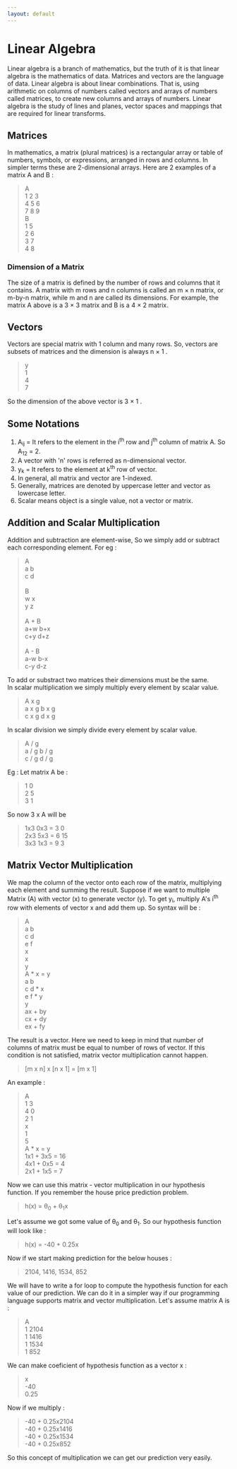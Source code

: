 ```yaml
---
layout: default
---
```



 <script type="text/x-mathjax-config">
    MathJax.Hub.Config({
      tex2jax: {
        skipTags: ['script', 'noscript', 'style', 'textarea', 'pre'],
        inlineMath: [['$','$']]
      }
    });
  </script>
  <script src="https://cdn.mathjax.org/mathjax/latest/MathJax.js?config=TeX-AMS-MML_HTMLorMML" type="text/javascript"></script> 

# Linear Algebra

Linear algebra is a branch of mathematics, but the truth of it is that linear algebra is the mathematics of data. Matrices and vectors are the language of data. Linear algebra is about linear combinations. That is, using arithmetic on columns of numbers called vectors and arrays of numbers called matrices, to create new columns and arrays of numbers. Linear algebra is the study of lines and planes, vector spaces and mappings that are required for linear transforms.

## Matrices

In mathematics, a matrix (plural matrices) is a rectangular array or table of numbers, symbols, or expressions, arranged in rows and columns. In simpler terms these are 2-dimensional arrays. Here are 2 examples of a matrix A and B :
> A <br>
> 1 2 3 <br>
> 4 5 6 <br>
> 7 8 9 <br>
> B <br>
> 1 5 <br>
> 2 6 <br>
> 3 7 <br>
> 4 8 <br>

### Dimension of a Matrix

The size of a matrix is defined by the number of rows and columns that it contains. A matrix with m rows and n columns is called an m × n matrix, or m-by-n matrix, while m and n are called its dimensions. For example, the matrix A above is a 3 × 3 matrix and B is a 4 × 2 matrix.

## Vectors

Vectors are special matrix with 1 column and many rows. So, vectors are subsets of matrices and the dimension is always n × 1 .
> y <br>
> 1 <br>
> 4 <br>
> 7 <br>

So the dimension of the above vector is 3 × 1 .

## Some Notations

1. A<sub>ij</sub> = It refers to the element in the i<sup>th</sup> row and j<sup>th</sup> column of matrix A. So A<sub>12</sub> = 2.
2. A vector with 'n' rows is referred as n-dimensional vector.
3. y<sub>k</sub> = It refers to the element at k<sup>th</sup> row of vector.
4. In general, all matrix and vector are 1-indexed.
5. Generally, matrices are denoted by uppercase letter and vector as lowercase letter.
6. Scalar means object is a single value, not a vector or matrix.

## Addition and Scalar Multiplication 

Addition and subtraction are element-wise, So we simply add or subtract each corresponding element. For eg :
> A <br>
> a b <br>
> c d <br>
> <br>
> B <br>
> w x <br>
> y z <br>
> <br>
> A + B <br>
> a+w b+x <br>
> c+y d+z <br>
> <br>
> A - B <br>
> a-w b-x <br>
> c-y d-z <br>

To add or substract two matrices their dimensions must be the same. <br>
In scalar multiplication we simply multiply every element by scalar value.
> A x g <br>
> a x g b x g <br>
> c x g d x g <br>

In scalar division we simply divide every element by scalar value.
> A / g <br>
> a / g b / g <br>
> c / g d / g <br>

Eg : Let matrix A be :
> 1 0 <br>
> 2 5 <br>
> 3 1 <br>

So now 3 x A will be
> 1x3 0x3 = 3 0<br>
> 2x3 5x3 = 6 15<br>
> 3x3 1x3 = 9 3<br>

## Matrix Vector Multiplication

We map the column of the vector onto each row of the matrix, multiplying each element and summing the result. Suppose if we want to multiple Matrix (A) with vector (x) to generate vector (y). To get y<sub>i</sub>, multiply A's i<sup>th</sup> row with elements of vector x and add them up. So syntax will be :
> A<br>
> a b<br>
> c d<br>
> e f<br>
> x<br>
> x<br>
> y<br>
> A * x = y<br>
> a b<br>
> c d * x<br>
> e f * y<br>
> y<br>
> ax + by<br>
> cx + dy<br>
> ex + fy<br>

The result is a vector. Here we need to keep in mind that number of columns of matrix must be equal to number of rows of vector. If this condition is not satisfied, matrix vector multiplication cannot happen.
> [m x n] x [n x 1] = [m x 1]

An example :
> A<br>
> 1 3<br>
> 4 0<br>
> 2 1<br>
> x<br>
> 1<br>
> 5<br>
> A * x = y<br>
> 1x1 + 3x5 = 16<br>
> 4x1 + 0x5 = 4<br>
> 2x1 + 1x5 = 7<br>

Now we can use this matrix - vector multiplication in our hypothesis function. If you remember the house price prediction problem.
> h(x) = θ<sub>0</sub> + θ<sub>1</sub>x

Let's assume we got some value of θ<sub>0</sub> and θ<sub>1</sub>. So our hypothesis function will look like :
> h(x) = -40 + 0.25x

Now if we start making prediction for the below houses :
> 2104, 1416, 1534, 852

We will have to write a for loop to compute the hypothesis function for each value of our prediction. We can do it in a simpler way if our programming language supports matrix and vector multiplication. Let's assume matrix A is :
> A<br>
> 1 2104<br>
> 1 1416<br>
> 1 1534<br>
> 1 852<br>

We can make coeficient of hypothesis function as a vector x :
> x<br>
> -40<br>
> 0.25<br>

Now if we multiply :
> -40 + 0.25x2104<br>
> -40 + 0.25x1416<br>
> -40 + 0.25x1534<br>
> -40 + 0.25x852<br>

So this concept of multiplication we can get our prediction very easily.
